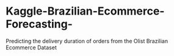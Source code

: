 # Kaggle-Brazilian-Ecommerce-Forecasting-
Predicting the delivery duration of orders from the Olist Brazilian Ecommerce Dataset
